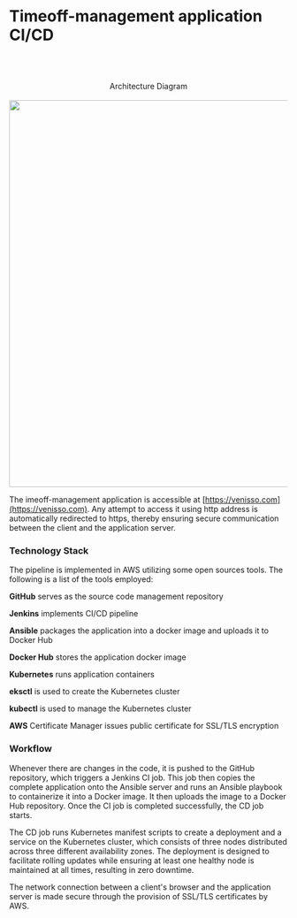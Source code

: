 # Timeoff-management application CI/CD

<br>
<br>
<p align="center">
Architecture Diagram
<br>
<br>
<img src="https://user-images.githubusercontent.com/36462985/222253330-7151db25-6585-4262-9b1f-e9f2849e5229.png" width="700">
</p>

The imeoff-management application is accessible at [https://venisso.com](https://venisso.com). Any attempt to access it using http address is automatically redirected to https, thereby ensuring secure communication between the client and the application server.
</p>


<h3> Technology Stack </h3>
<p>
The pipeline is implemented in AWS utilizing some open sources tools. The following is a list of the tools employed:
</p>

__GitHub__ serves as the source code management repository 

__Jenkins__ implements CI/CD pipeline 

__Ansible__ packages the application into a docker image and uploads it to Docker Hub 

__Docker Hub__ stores the application docker image 

__Kubernetes__ runs application containers 

__eksctl__ is used to create the Kubernetes cluster 

__kubectl__ is used to manage the Kubernetes cluster 

__AWS__ Certificate Manager issues public certificate for SSL/TLS encryption

<h3> Workflow </h3>
<p>
  Whenever there are changes in the code, it is pushed to the GitHub repository, which triggers a Jenkins CI job. This job then copies the complete application onto the Ansible server and runs an Ansible playbook to containerize it into a Docker image. It then uploads the image to a Docker Hub repository. Once the CI job is completed successfully, the CD job starts.

  The CD job runs Kubernetes manifest scripts to create a deployment and a service on the Kubernetes cluster, which consists of three nodes distributed across three different availability zones. The deployment is designed to facilitate rolling updates while ensuring at least one healthy node is maintained at all times, resulting in zero downtime.
  
  The network connection between a client's browser and the application server is made secure through the provision of SSL/TLS certificates by AWS.
</p>

